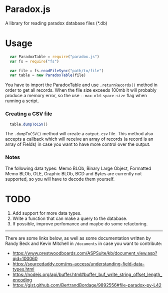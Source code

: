 # Paradox.js

A library for reading paradox database files (*.db)


# Usage



```javascript
  var ParadoxTable = require("paradox.js")
  var fs = require("fs")
  
  var file = fs.readFileSync("path/to/file")
  var table = new ParadoxTable(file)
```

You have to import the ParadoxTable and use `.returnRecords()` method in order to get all records. When the file size exceeds 100mb it will probably produce a memory error, so the use `--max-old-space-size` flag when running a script.

### Creating a CSV file

```javascript
  table.dumpToCSV()
```

The `.dumpToCSV()` method will create a `output.csv` file. This method also accepts a callback which will receive an array of records (a record is an array of Fields) in case you want to have more control over the output.

### Notes

The following data types: Memo BLOb, Binary Large Object, Formatted Memo BLOb, OLE, Graphic BLOb, BCD and Bytes are currently not supported, so you will have to decode them yourself.

# TODO

1. Add support for more data types.
2. Write a function that can make a query to the database.
3. If possible, improve perfomance and maybe do some refactoring.

***

There are some links below, as well as some documentation written by Randy Beck and Kevin Mitchell in `/documents` in case you want to contribute:

+ https://www.prestwoodboards.com/ASPSuite/kb/document_view.asp?qid=100060
+ https://sourcedaddy.com/ms-access/understanding-field-data-types.html
+ https://nodejs.org/api/buffer.html#buffer_buf_write_string_offset_length_encoding
+ https://gist.github.com/BertrandBordage/9892556#file-paradox-py-L42
